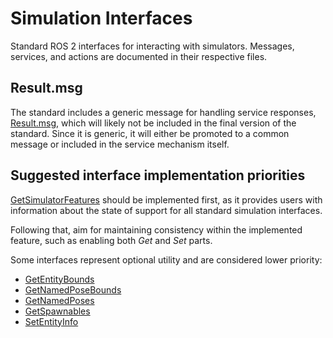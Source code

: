 # Simulation Interfaces

Standard ROS 2 interfaces for interacting with simulators. 
Messages, services, and actions are documented in their respective files.

## Result.msg

The standard includes a generic message for handling service responses, [Result.msg](msg/Result.msg),
which will likely not be included in the final version of the standard. Since it is generic, it will either be promoted to a common message or included in the
service mechanism itself. 

## Suggested interface implementation priorities

[GetSimulatorFeatures](srv/GetSimulatorFeatures.srv) should be implemented first, as it provides users with information about
the state of support for all standard simulation interfaces.

Following that, aim for maintaining consistency within the implemented feature, such as enabling both
_Get_ and _Set_ parts.

Some interfaces represent optional utility and are considered lower priority:
- [GetEntityBounds](srv/GetEntityBounds.srv)
- [GetNamedPoseBounds](srv/GetNamedPoseBounds.srv)
- [GetNamedPoses](srv/GetNamedPoses.srv)
- [GetSpawnables](srv/GetSpawnables.srv)
- [SetEntityInfo](srv/SetEntityInfo.srv)

